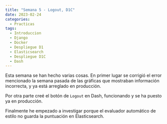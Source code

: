 ```yaml
---
title: "Semana 5 - Logout, D1C"
date: 2023-02-24
categories:
  - Practicas
tags:
  - Introduccion
  - Django
  - Docker
  - Despliegue D1
  - Elasticsearch
  - Despliegue D1C
  - Dash
---
```


Esta semana se han hecho varias cosas. En primer lugar se corrigió el error mencionado la semana pasada de las gráficas que mostraban información incorrecta, y ya está arreglado en producción. 

Por otra parte creé el botón de `Logout` en Dash, funcionando y se ha puesto ya en producción.

Finalmente he empezado a investigar porque el evaluador automático de estilo no guarda la puntuación en Elasticsearch.